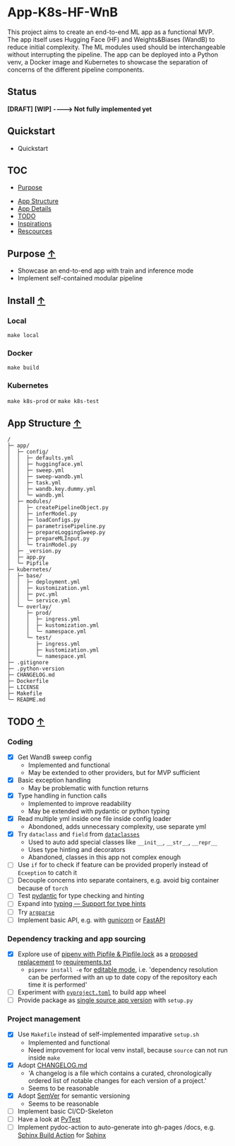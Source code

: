 # App-K8s-HF-WnB

This project aims to create an end-to-end ML app as a functional MVP.  
The app itself uses Hugging Face (HF) and Weights&amp;Biases (WandB) to reduce initial complexity. The ML modules used should be interchangeable without interrupting the pipeline. The app can be deployed into a Python venv, a Docker image and Kubernetes to showcase the separation of concerns of the different pipeline components.

## Status

**[DRAFT]** **[WIP]** **----> Not fully implemented yet**

## Quickstart

* Quickstart

## TOC

<!--
* [Usage](#usage-)
* [Install](#install-)
-->
* [Purpose](#purpose-)
<!--
* [Reason](#reason-)
* [Paradigms](#paradigms-)
-->
* [App Structure](#app-structure-)
* [App Details](#app-details-)
* [TODO](#todo-)
* [Inspirations](#inspirations-)
* [Rescources](#resources-)

## Purpose [↑](#app-k8s-hf-wnb)

* Showcase an end-to-end app with train and inference mode
* Implement self-contained modular pipeline

## Install [↑](#app-k8s-hf-wnb)

### Local

`make local`

### Docker

`make build`

### Kubernetes

`make k8s-prod` or `make k8s-test`

## App Structure [↑](#app-k8s-hf-wnb)

```
/
├─ app/
│  ├─ config/
│  │  ├─ defaults.yml
│  │  ├─ huggingface.yml
│  │  ├─ sweep.yml
│  │  ├─ sweep-wandb.yml
│  │  ├─ task.yml
│  │  ├─ wandb.key.dummy.yml
│  │  └─ wandb.yml
│  ├─ modules/
│  │  ├─ createPipelineObject.py
│  │  ├─ inferModel.py
│  │  ├─ loadConfigs.py
│  │  ├─ parametrisePipeline.py
│  │  ├─ prepareLoggingSweep.py
│  │  ├─ prepareMLInput.py
│  │  └─ trainModel.py
│  ├─ _version.py
│  ├─ app.py
│  └─ Pipfile
├─ kubernetes/
│  ├─ base/
│  │  ├─ deployment.yml
│  │  ├─ kustomization.yml
│  │  ├─ pvc.yml
│  │  └─ service.yml
│  └─ overlay/
│     ├─ prod/
│     │  ├─ ingress.yml
│     │  ├─ kustomization.yml
│     │  └─ namespace.yml
│     └─ test/
│        ├─ ingress.yml
│        ├─ kustomization.yml
│        └─ namespace.yml
├─ .gitignore
├─ .python-version
├─ CHANGELOG.md
├─ Dockerfile
├─ LICENSE
├─ Makefile
└─ README.md
```

## TODO [↑](#app-k8s-hf-wnb)

### Coding

* [x] Get WandB sweep config
  * Implemented and functional
  * May be extended to other providers, but for MVP sufficient
* [x] Basic exception handling
  * May be problematic with function returns
* [x] Type handling in function calls
  * Implemented to improve readability
  * May be extended with pydantic or python typing
* [x] Read multiple yml inside one file inside config loader
  * Abondoned, adds unnecessary complexity, use separate yml
* [x] Try `dataclass` and `field` from [`dataclasses`](https://docs.python.org/3/library/dataclasses.html)
  * Used to auto add special classes like `__init__`, `__str__`, `__repr__`
  * Uses type hinting and decorators
  * Abandoned, classes in this app not complex enough
* [ ] Use `if` for to check if feature can be provided properly instead of `Ecxeption` to catch it
* [ ] Decouple concerns into separate containers, e.g. avoid big container because of `torch`
* [ ] Test [pydantic](https://pydantic-docs.helpmanual.io/) for type checking and hinting
* [ ] Expand into [typing — Support for type hints](https://docs.python.org/3/library/typing.html)
* [ ] Try [`argparse`](https://docs.python.org/3/library/argparse.html)
* [ ] Implement basic API, e.g. with [gunicorn](https://github.com/benoitc/gunicorn) or [FastAPI](https://github.com/tiangolo/fastapi)

### Dependency tracking and app sourcing

* [x] Explore use of [pipenv with Pipfile & Pipfile.lock](https://pipenv.pypa.io/en/latest/basics/) as a [proposed replacement](https://github.com/pypa/pipfile#the-concept) to [requirements.txt]()
  * `pipenv install -e` for [editable mode](https://pipenv.pypa.io/en/latest/basics/#a-note-about-vcs-dependencies), i.e. 'dependency resolution can be performed with an up to date copy of the repository each time it is performed' 
* [ ] Experiment with [`pyproject.toml`](https://pip.pypa.io/en/stable/reference/build-system/pyproject-toml/) to build app wheel
* [ ] Provide package as [single source app version](https://packaging.python.org/guides/single-sourcing-package-version/) with `setup.py`

### Project management

* [x] Use `Makefile` instead of self-implemented imparative `setup.sh`
  * Implemented and functional
  * Need improvement for local venv install, because `source` can not run inside `make`
* [x] Adopt [CHANGELOG.md](https://keepachangelog.com/en/1.0.0/)
  * 'A changelog is a file which contains a curated, chronologically ordered list of notable changes for each version of a project.'
  * Seems to be reasonable
* [x] Adopt [SemVer](https://semver.org/) for semantic versioning
  * Seems to be reasonable
* [ ] Implement basic CI/CD-Skeleton
* [ ] Have a look at [PyTest](http://pytest.org/)
* [ ] Implement pydoc-action to auto-generate into gh-pages /docs, e.g. [Sphinx Build Action](https://github.com/marketplace/actions/sphinx-build) for [Sphinx](https://www.sphinx-doc.org/en/master/usage/quickstart.html)